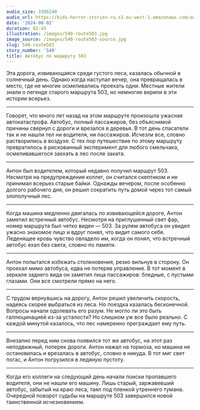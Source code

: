 ```yaml
---
audio_size: 3306240
audio_url: https://kids-horror-stories-ru.s3.eu-west-1.amazonaws.com/audio/540-route503.mp3
date: '2024-08-02'
duration: 02:45
illustration: /images/540-route503.jpg
image_source: /images/540-route503-source.jpg
slug: 540-route503
story_number: '540'
title: Автобус по маршруту 503
---
```


Эта дорога, извивающаяся среди густого леса, казалась обычной в солнечный день. Однако когда наступал вечер, она превращалась в место, где не многие осмеливались проехать одни. Местные жители знали о легенде старого маршрута 503, но немногие верили в эти истории всерьез.

***

Говорят, что много лет назад на этом маршруте произошла ужасная автокатастрофа. Автобус, полный пассажиров, без объяснимой причины свернул с дороги и врезался в деревья. В тот день спасатели так и не нашли тел ни водителя, ни пассажиров. Исчезли все, словно растворились в воздухе. С тех пор путешествие по этому маршруту превратилось в рискованный эксперимент для любого смельчака, осмеливавшегося заехать в лес после заката.

***

Антон был водителем, который недавно получил маршрут 503. Несмотря на предупреждения коллег, он считался скептиком и не принимал всерьез старые байки. Однажды вечером, после особенно долгого рабочего дня, он решил сократить путь домой через тот самый злополучный лес.

***

Когда машина медленно двигалась по извивающейся дороге, Антон заметил встречный автобус. Несмотря на приглушенный свет фар, номер маршрута был четко виден — 503. За рулем автобуса он увидел ужасно знакомое лицо и вдруг понял, что видит самого себя. Леденящее кровь чувство овладело им, когда он понял, что встречный автобус ехал без света, словно по памяти.

***

Антон попытался избежать столкновения, резко вильнув в сторону. Он проехал мимо автобуса, едва не потеряв управление. В тот момент в зеркале заднего вида он заметил лица пассажиров: бледные, с пустыми глазами. Они все смотрели прямо на него.

***

С трудом вернувшись на дорогу, Антон решил увеличить скорость, надеясь скорее выбраться из леса. Но поездка казалась бесконечной. Вопросы начали одолевать его разум. Не могло ли это быть галлюцинацией из-за усталости? Но слишком уж все было реально. С каждой минутой казалось, что лес намеренно преграждает ему путь.

***

Внезапно перед ним снова появился тот же автобус, на этот раз неподвижный, поперек дороги. Антон нажал на тормоза, но машина не остановилась и врезалась в автобус, словно в никуда. В тот миг свет погас, и Антон погрузился в ледяную пустоту.

***

Когда его коллеги на следующий день начали поиски пропавшего водителя, они не нашли его машину. Лишь старый, заржавевший автобус, забытый на краю леса, таял под пленкой утреннего тумана. Очередной поворот судьбы на маршруте 503 завершился новой таинственной исчезновением.